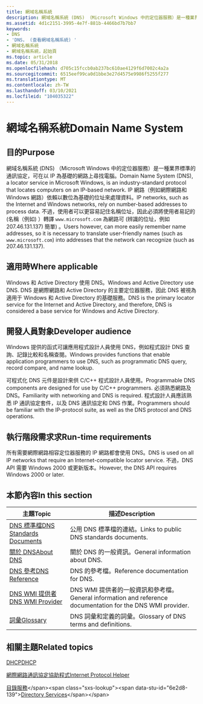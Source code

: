 ```yaml
---
title: 網域名稱系統
description: 網域名稱系統 (DNS) （Microsoft Windows 中的定位器服務）是一種業界標準的通訊協定，可在以 IP 為基礎的網路上尋找電腦。
ms.assetid: 4d1c2151-3995-4e7f-881b-4466bd7b7bb7
keywords:
- DNS
- 'DNS， (查看網域名稱系統) '
- 網域名稱系統
- 網域名稱系統，起始頁
ms.topic: article
ms.date: 05/31/2018
ms.openlocfilehash: d705c15fccb0ab237bc610ae4129f6d7002c4a2a
ms.sourcegitcommit: 6515eef99ca0d1bbe3e27d4575e9986f5255f277
ms.translationtype: MT
ms.contentlocale: zh-TW
ms.lasthandoff: 03/10/2021
ms.locfileid: "104035322"
---
```

# <a name="domain-name-system"></a><span data-ttu-id="6e2d8-107">網域名稱系統</span><span class="sxs-lookup"><span data-stu-id="6e2d8-107">Domain Name System</span></span>

## <a name="purpose"></a><span data-ttu-id="6e2d8-108">目的</span><span class="sxs-lookup"><span data-stu-id="6e2d8-108">Purpose</span></span>

<span data-ttu-id="6e2d8-109">網域名稱系統 (DNS) （Microsoft Windows 中的定位器服務）是一種業界標準的通訊協定，可在以 IP 為基礎的網路上尋找電腦。</span><span class="sxs-lookup"><span data-stu-id="6e2d8-109">Domain Name System (DNS), a locator service in Microsoft Windows, is an industry-standard protocol that locates computers on an IP-based network.</span></span> <span data-ttu-id="6e2d8-110">IP 網路（例如網際網路和 Windows 網路）依賴以數位為基礎的位址來處理資料。</span><span class="sxs-lookup"><span data-stu-id="6e2d8-110">IP networks, such as the Internet and Windows networks, rely on number-based addresses to process data.</span></span> <span data-ttu-id="6e2d8-111">不過，使用者可以更容易記住名稱位址，因此必須將使用者易記的 (名稱（例如) ）轉譯 `www.microsoft.com` 為網路可 (辨識的位址，例如 207.46.131.137) 簡單) 。</span><span class="sxs-lookup"><span data-stu-id="6e2d8-111">Users however, can more easily remember name addresses, so it is necessary to translate user-friendly names (such as `www.microsoft.com`) into addresses that the network can recognize (such as 207.46.131.137).</span></span>

## <a name="where-applicable"></a><span data-ttu-id="6e2d8-112">適用時</span><span class="sxs-lookup"><span data-stu-id="6e2d8-112">Where applicable</span></span>

<span data-ttu-id="6e2d8-113">Windows 和 Active Directory 使用 DNS。</span><span class="sxs-lookup"><span data-stu-id="6e2d8-113">Windows and Active Directory use DNS.</span></span> <span data-ttu-id="6e2d8-114">DNS 是網際網路和 Active Directory 的主要定位器服務，因此 DNS 被視為適用于 Windows 和 Active Directory 的基礎服務。</span><span class="sxs-lookup"><span data-stu-id="6e2d8-114">DNS is the primary locator service for the Internet and Active Directory, and therefore, DNS is considered a base service for Windows and Active Directory.</span></span>

## <a name="developer-audience"></a><span data-ttu-id="6e2d8-115">開發人員對象</span><span class="sxs-lookup"><span data-stu-id="6e2d8-115">Developer audience</span></span>

<span data-ttu-id="6e2d8-116">Windows 提供的函式可讓應用程式設計人員使用 DNS，例如程式設計 DNS 查詢、記錄比較和名稱查閱。</span><span class="sxs-lookup"><span data-stu-id="6e2d8-116">Windows provides functions that enable application programmers to use DNS, such as programmatic DNS query, record compare, and name lookup.</span></span>

<span data-ttu-id="6e2d8-117">可程式化 DNS 元件是設計來供 C/C++ 程式設計人員使用。</span><span class="sxs-lookup"><span data-stu-id="6e2d8-117">Programmable DNS components are designed for use by C/C++ programmers.</span></span> <span data-ttu-id="6e2d8-118">必須熟悉網路及 DNS。</span><span class="sxs-lookup"><span data-stu-id="6e2d8-118">Familiarity with networking and DNS is required.</span></span> <span data-ttu-id="6e2d8-119">程式設計人員應該熟悉 IP 通訊協定套件，以及 DNS 通訊協定和 DNS 作業。</span><span class="sxs-lookup"><span data-stu-id="6e2d8-119">Programmers should be familiar with the IP-protocol suite, as well as the DNS protocol and DNS operations.</span></span>

## <a name="run-time-requirements"></a><span data-ttu-id="6e2d8-120">執行階段需求求</span><span class="sxs-lookup"><span data-stu-id="6e2d8-120">Run-time requirements</span></span>

<span data-ttu-id="6e2d8-121">所有需要網際網路相容定位器服務的 IP 網路都會使用 DNS。</span><span class="sxs-lookup"><span data-stu-id="6e2d8-121">DNS is used on all IP networks that require an Internet-compatible locator service.</span></span> <span data-ttu-id="6e2d8-122">不過，DNS API 需要 Windows 2000 或更新版本。</span><span class="sxs-lookup"><span data-stu-id="6e2d8-122">However, the DNS API requires Windows 2000 or later.</span></span>

## <a name="in-this-section"></a><span data-ttu-id="6e2d8-123">本節內容</span><span class="sxs-lookup"><span data-stu-id="6e2d8-123">In this section</span></span>



| <span data-ttu-id="6e2d8-124">主題</span><span class="sxs-lookup"><span data-stu-id="6e2d8-124">Topic</span></span>                                                             | <span data-ttu-id="6e2d8-125">描述</span><span class="sxs-lookup"><span data-stu-id="6e2d8-125">Description</span></span>                                                                          |
|-------------------------------------------------------------------|--------------------------------------------------------------------------------------|
| [<span data-ttu-id="6e2d8-126">DNS 標準檔</span><span class="sxs-lookup"><span data-stu-id="6e2d8-126">DNS Standards Documents</span></span>](dns-standards-documents.md)<br/> | <span data-ttu-id="6e2d8-127">公用 DNS 標準檔的連結。</span><span class="sxs-lookup"><span data-stu-id="6e2d8-127">Links to public DNS standards documents.</span></span><br/>                                  |
| [<span data-ttu-id="6e2d8-128">關於 DNS</span><span class="sxs-lookup"><span data-stu-id="6e2d8-128">About DNS</span></span>](about-dns.md)<br/>                             | <span data-ttu-id="6e2d8-129">關於 DNS 的一般資訊。</span><span class="sxs-lookup"><span data-stu-id="6e2d8-129">General information about DNS.</span></span><br/>                                            |
| [<span data-ttu-id="6e2d8-130">DNS 參考</span><span class="sxs-lookup"><span data-stu-id="6e2d8-130">DNS Reference</span></span>](dns-reference.md)<br/>                     | <span data-ttu-id="6e2d8-131">DNS 的參考檔。</span><span class="sxs-lookup"><span data-stu-id="6e2d8-131">Reference documentation for DNS.</span></span><br/>                                          |
| [<span data-ttu-id="6e2d8-132">DNS WMI 提供者</span><span class="sxs-lookup"><span data-stu-id="6e2d8-132">DNS WMI Provider</span></span>](dns-wmi-provider.md)<br/>               | <span data-ttu-id="6e2d8-133">DNS WMI 提供者的一般資訊和參考檔。</span><span class="sxs-lookup"><span data-stu-id="6e2d8-133">General information and reference documentation for the DNS WMI provider.</span></span><br/> |
| [<span data-ttu-id="6e2d8-134">詞彙</span><span class="sxs-lookup"><span data-stu-id="6e2d8-134">Glossary</span></span>](glossary-gly.md)<br/>                           | <span data-ttu-id="6e2d8-135">DNS 詞彙和定義的詞彙。</span><span class="sxs-lookup"><span data-stu-id="6e2d8-135">Glossary of DNS terms and definitions.</span></span><br/>                                    |



 

## <a name="related-topics"></a><span data-ttu-id="6e2d8-136">相關主題</span><span class="sxs-lookup"><span data-stu-id="6e2d8-136">Related topics</span></span>

<dl> <dt>

[<span data-ttu-id="6e2d8-137">DHCP</span><span class="sxs-lookup"><span data-stu-id="6e2d8-137">DHCP</span></span>](/previous-versions/windows/desktop/dhcp/dhcp-start-page)
</dt> <dt>

[<span data-ttu-id="6e2d8-138">網際網路通訊協定協助程式</span><span class="sxs-lookup"><span data-stu-id="6e2d8-138">Internet Protocol Helper</span></span>](/windows/desktop/IpHlp/ip-helper-start-page)
</dt> <dt>

<span data-ttu-id="6e2d8-139">[目錄服務](https://msdn.microsoft.com/library/Dd425378(v=VS.85).aspx)</span><span class="sxs-lookup"><span data-stu-id="6e2d8-139">[Directory Services](https://msdn.microsoft.com/library/Dd425378(v=VS.85).aspx)</span></span>
</dt> </dl>

 

